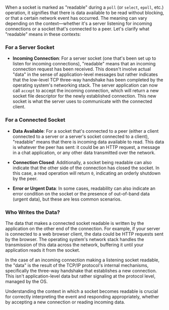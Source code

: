 When a socket is marked as "readable" during a `poll` (or `select`, `epoll`, etc.) operation, it signifies that there is data available to be read without blocking, or that a certain network event has occurred. The meaning can vary depending on the context—whether it's a server listening for incoming connections or a socket that's connected to a peer. Let's clarify what "readable" means in these contexts:

### For a Server Socket

- **Incoming Connection**: For a server socket (one that's been set up to listen for incoming connections), "readable" means that an incoming connection request has been received. This doesn't involve actual "data" in the sense of application-level messages but rather indicates that the low-level TCP three-way handshake has been completed by the operating system's networking stack. The server application can now call `accept` to accept the incoming connection, which will return a new socket file descriptor for the newly established connection. This new socket is what the server uses to communicate with the connected client.

### For a Connected Socket

- **Data Available**: For a socket that's connected to a peer (either a client connected to a server or a server's socket connected to a client), "readable" means that there is incoming data available to read. This data is whatever the peer has sent: it could be an HTTP request, a message in a chat application, or any other data transmitted over the network.
- **Connection Closed**: Additionally, a socket being readable can also indicate that the other side of the connection has closed the socket. In this case, a read operation will return `0`, indicating an orderly shutdown by the peer.

- **Error or Urgent Data**: In some cases, readability can also indicate an error condition on the socket or the presence of out-of-band data (urgent data), but these are less common scenarios.

### Who Writes the Data?

The data that makes a connected socket readable is written by the application on the other end of the connection. For example, if your server is connected to a web browser client, the data could be HTTP requests sent by the browser. The operating system's network stack handles the transmission of this data across the network, buffering it until your application reads it from the socket.

In the case of an incoming connection making a listening socket readable, the "data" is the result of the TCP/IP protocol's internal mechanisms, specifically the three-way handshake that establishes a new connection. This isn't application-level data but rather signaling at the protocol level, managed by the OS.

Understanding the context in which a socket becomes readable is crucial for correctly interpreting the event and responding appropriately, whether by accepting a new connection or reading incoming data.
